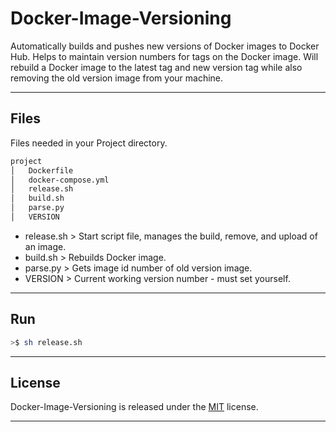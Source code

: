 # Docker-Image-Versioning

Automatically builds and pushes new versions of Docker images to Docker Hub. Helps to maintain version numbers for tags on the Docker image. Will rebuild a Docker image to the latest tag and new version tag while also removing the old version image from your machine.

___

## Files

Files needed in your Project directory.

```sh
project
│   Dockerfile
│   docker-compose.yml
│   release.sh
│   build.sh
│   parse.py
│   VERSION
```

- release.sh  > Start script file, manages the build, remove, and upload of an image.
- build.sh  > Rebuilds Docker image.
- parse.py  > Gets image id number of old version image.
- VERSION  > Current working version number - must set yourself.

___

## Run

```sh
>$ sh release.sh
```

___

## License

Docker-Image-Versioning is released under the [MIT](https://opensource.org/licenses/MIT) license.

___
